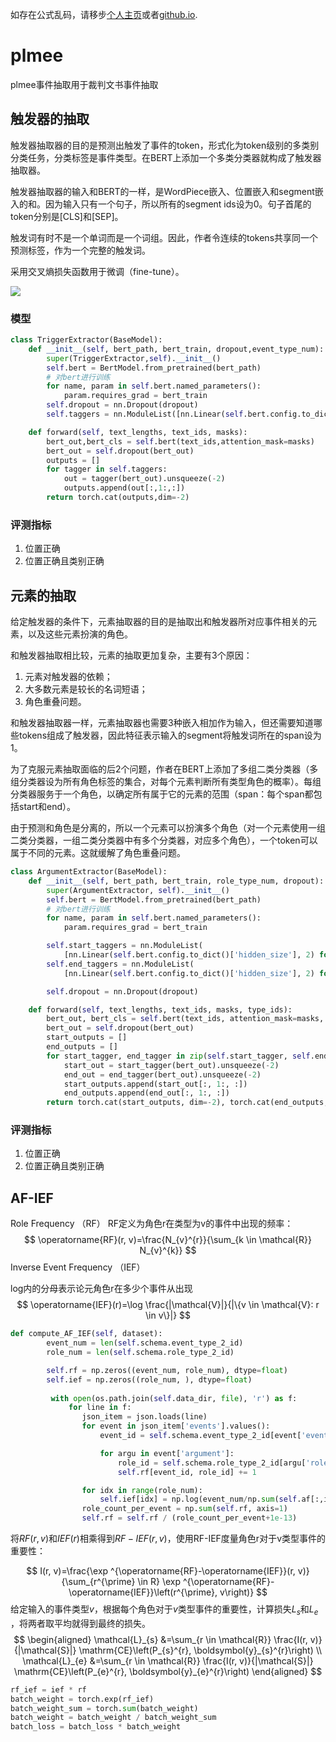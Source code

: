如存在公式乱码，请移步[个人主页](www.jeffery.ink)或者[github.io](http://jeffery0628.github.io/).
# plmee
plmee事件抽取用于裁判文书事件抽取

## 触发器的抽取
触发器抽取器的目的是预测出触发了事件的token，形式化为token级别的多类别分类任务，分类标签是事件类型。在BERT上添加一个多类分类器就构成了触发器抽取器。

触发器抽取器的输入和BERT的一样，是WordPiece嵌入、位置嵌入和segment嵌入的和。因为输入只有一个句子，所以所有的segment ids设为0。句子首尾的token分别是[CLS]和[SEP]。

触发词有时不是一个单词而是一个词组。因此，作者令连续的tokens共享同一个预测标签，作为一个完整的触发词。

采用交叉熵损失函数用于微调（fine-tune）。

![](images/image-20200626162628002.png)

### 模型

```python
class TriggerExtractor(BaseModel):
    def __init__(self, bert_path, bert_train, dropout,event_type_num):
        super(TriggerExtractor,self).__init__()
        self.bert = BertModel.from_pretrained(bert_path)
        # 对bert进行训练
        for name, param in self.bert.named_parameters():
            param.requires_grad = bert_train
        self.dropout = nn.Dropout(dropout)
        self.taggers = nn.ModuleList([nn.Linear(self.bert.config.to_dict()['hidden_size'],2) for i in range(event_type_num)])

    def forward(self, text_lengths, text_ids, masks):
        bert_out,bert_cls = self.bert(text_ids,attention_mask=masks)
        bert_out = self.dropout(bert_out)
        outputs = []
        for tagger in self.taggers:
            out = tagger(bert_out).unsqueeze(-2)
            outputs.append(out[:,1:,:])
        return torch.cat(outputs,dim=-2)
```

### 评测指标

1. 位置正确
2. 位置正确且类别正确

## 元素的抽取
给定触发器的条件下，元素抽取器的目的是抽取出和触发器所对应事件相关的元素，以及这些元素扮演的角色。

和触发器抽取相比较，元素的抽取更加复杂，主要有3个原因：

1. 元素对触发器的依赖；
2. 大多数元素是较长的名词短语；
3. 角色重叠问题。

和触发器抽取器一样，元素抽取器也需要3种嵌入相加作为输入，但还需要知道哪些tokens组成了触发器，因此特征表示输入的segment将触发词所在的span设为1。

为了克服元素抽取面临的后2个问题，作者在BERT上添加了多组二类分类器（多组分类器设为所有角色标签的集合，对每个元素判断所有类型角色的概率）。每组分类器服务于一个角色，以确定所有属于它的元素的范围（span：每个span都包括start和end）。

由于预测和角色是分离的，所以一个元素可以扮演多个角色（对一个元素使用一组二类分类器，一组二类分类器中有多个分类器，对应多个角色），一个token可以属于不同的元素。这就缓解了角色重叠问题。


```python
class ArgumentExtractor(BaseModel):
    def __init__(self, bert_path, bert_train, role_type_num, dropout):
        super(ArgumentExtractor, self).__init__()
        self.bert = BertModel.from_pretrained(bert_path)
        # 对bert进行训练
        for name, param in self.bert.named_parameters():
            param.requires_grad = bert_train

        self.start_taggers = nn.ModuleList(
            [nn.Linear(self.bert.config.to_dict()['hidden_size'], 2) for i in range(role_type_num)])
        self.end_taggers = nn.ModuleList(
            [nn.Linear(self.bert.config.to_dict()['hidden_size'], 2) for i in range(role_type_num)])

        self.dropout = nn.Dropout(dropout)

    def forward(self, text_lengths, text_ids, masks, type_ids):
        bert_out, bert_cls = self.bert(text_ids, attention_mask=masks, token_type_ids=type_ids)
        bert_out = self.dropout(bert_out)
        start_outputs = []
        end_outputs = []
        for start_tagger, end_tagger in zip(self.start_tagger, self.end_taggers):
            start_out = start_tagger(bert_out).unsqueeze(-2)
            end_out = end_tagger(bert_out).unsqueeze(-2)
            start_outputs.append(start_out[:, 1:, :])
            end_outputs.append(end_out[:, 1:, :])
        return torch.cat(start_outputs, dim=-2), torch.cat(end_outputs, dim=-2)
```

### 评测指标

1. 位置正确
2. 位置正确且类别正确

## AF-IEF

Role Frequency （RF）
RF定义为角色r在类型为v的事件中出现的频率：
$$
\operatorname{RF}(r, v)=\frac{N_{v}^{r}}{\sum_{k \in \mathcal{R}} N_{v}^{k}}
$$
Inverse Event Frequency （IEF）

log内的分母表示论元角色r在多少个事件从出现
$$
\operatorname{IEF}(r)=\log \frac{|\mathcal{V}|}{|\{v \in \mathcal{V}: r \in v\}|}
$$

```python
def compute_AF_IEF(self, dataset):
        event_num = len(self.schema.event_type_2_id)
        role_num = len(self.schema.role_type_2_id)

        self.rf = np.zeros((event_num, role_num), dtype=float)
        self.ief = np.zeros((role_num, ), dtype=float)
		
         with open(os.path.join(self.data_dir, file), 'r') as f:
             for line in f:
                json_item = json.loads(line)
                for event in json_item['events'].values():
                    event_id = self.schema.event_type_2_id[event['event_type']]

                    for argu in event['argument']:
                        role_id = self.schema.role_type_2_id[argu['role_type']]
                        self.rf[event_id, role_id] += 1

                for idx in range(role_num):
                    self.ief[idx] = np.log(event_num/np.sum(self.af[:,idx] != 0))
                role_count_per_event = np.sum(self.rf, axis=1)
                self.rf = self.rf / (role_count_per_event+1e-13)
```

将$RF(r,v)$和$IEF(r)$相乘得到$RF−IEF(r,v)$，使用RF-IEF度量角色r对于v类型事件的重要性：

$$
I(r, v)=\frac{\exp ^{\operatorname{RF}-\operatorname{IEF}}(r, v)}{\sum_{r^{\prime} \in R} \exp ^{\operatorname{RF}-\operatorname{IEF}}\left(r^{\prime}, v\right)}
$$
给定输入的事件类型$v$，根据每个角色对于$v$类型事件的重要性，计算损失$L_s$和$L_e$ ，将两者取平均就得到最终的损失。
$$
\begin{aligned}
\mathcal{L}_{s} &=\sum_{r \in \mathcal{R}} \frac{I(r, v)}{|\mathcal{S}|} \mathrm{CE}\left(P_{s}^{r}, \boldsymbol{y}_{s}^{r}\right) \\
\mathcal{L}_{e} &=\sum_{r \in \mathcal{R}} \frac{I(r, v)}{|\mathcal{S}|} \mathrm{CE}\left(P_{e}^{r}, \boldsymbol{y}_{e}^{r}\right)
\end{aligned}
$$

```python
rf_ief = ief * rf
batch_weight = torch.exp(rf_ief)
batch_weight_sum = torch.sum(batch_weight)
batch_weight = batch_weight / batch_weight_sum
batch_loss = batch_loss * batch_weight
```

